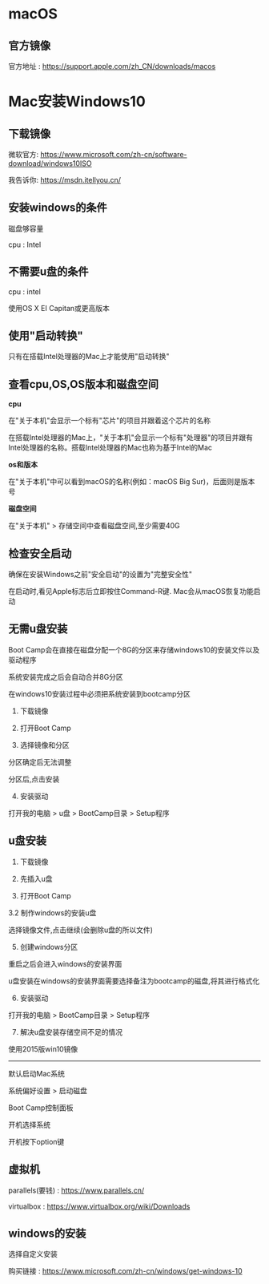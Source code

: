 # macOS

## 官方镜像

官方地址 : https://support.apple.com/zh_CN/downloads/macos

# Mac安装Windows10

## 下载镜像

微软官方: https://www.microsoft.com/zh-cn/software-download/windows10ISO

我告诉你: https://msdn.itellyou.cn/

## 安装windows的条件

磁盘够容量

cpu : Intel

## 不需要u盘的条件

cpu : intel

使用OS X EI Capitan或更高版本



## 使用"启动转换"

只有在搭载Intel处理器的Mac上才能使用"启动转换"

## 查看cpu,OS,OS版本和磁盘空间

**cpu**

在"关于本机"会显示一个标有"芯片"的项目并跟着这个芯片的名称


在搭载Intel处理器的Mac上，"关于本机"会显示一个标有"处理器"的项目并跟有Intel处理器的名称。搭载Intel处理器的Mac也称为基于Intel的Mac

**os和版本**

在"关于本机"中可以看到macOS的名称(例如：macOS Big Sur)，后面则是版本号


**磁盘空间**

在"关于本机" > 存储空间中查看磁盘空间,至少需要40G 

## 检查安全启动

确保在安装Windows之前"安全启动"的设置为"完整安全性"

在启动时,看见Apple标志后立即按住Command-R键. Mac会从macOS恢复功能启动

## 无需u盘安装

Boot Camp会在直接在磁盘分配一个8G的分区来存储windows10的安装文件以及驱动程序

系统安装完成之后会自动合并8G分区

在windows10安装过程中必须把系统安装到bootcamp分区

1. 下载镜像

2. 打开Boot Camp


3. 选择镜像和分区


分区确定后无法调整

分区后,点击安装

4. 安装驱动

打开我的电脑 > u盘 > BootCamp目录 > Setup程序

## u盘安装

1. 下载镜像

2. 先插入u盘

3. 打开Boot Camp


3.2 制作windows的安装u盘


选择镜像文件,点击继续(会删除u盘的所以文件)

5. 创建windows分区


重启之后会进入windows的安装界面

u盘安装在windows的安装界面需要选择备注为bootcamp的磁盘,将其进行格式化


6. 安装驱动

打开我的电脑 > BootCamp目录 > Setup程序

7. 解决u盘安装存储空间不足的情况


使用2015版win10镜像

---

默认启动Mac系统

系统偏好设置 > 启动磁盘

Boot Camp控制面板

开机选择系统

开机按下option键

## 虚拟机

parallels(要钱) : https://www.parallels.cn/

virtualbox : https://www.virtualbox.org/wiki/Downloads

## windows的安装

选择自定义安装

购买链接 : https://www.microsoft.com/zh-cn/windows/get-windows-10
